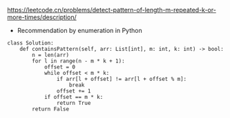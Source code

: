 https://leetcode.cn/problems/detect-pattern-of-length-m-repeated-k-or-more-times/description/ 

- Recommendation by enumeration in Python
```
class Solution:
    def containsPattern(self, arr: List[int], m: int, k: int) -> bool:
        n = len(arr)
        for l in range(n - m * k + 1):
            offset = 0
            while offset < m * k:
                if arr[l + offset] != arr[l + offset % m]:
                    break
                offset += 1
            if offset == m * k:
                return True
        return False
        
```

